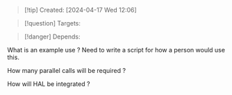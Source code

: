 
>[!tip] Created: [2024-04-17 Wed 12:06]

>[!question] Targets: 

>[!danger] Depends: 

What is an example use ?
Need to write a script for how a person would use this.

How many parallel calls will be required ?

How will HAL be integrated ?